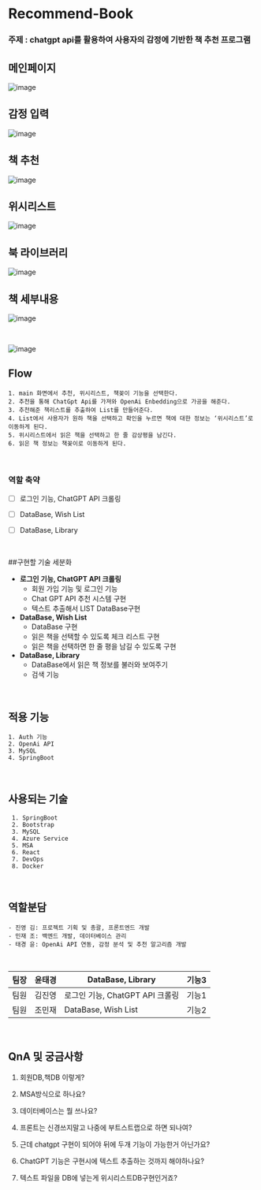 # Recommend-Book


### 주제 : chatgpt api를 활용하여 사용자의 감정에 기반한 책 추천 프로그램

## 메인페이지 
![image](https://github.com/user-attachments/assets/a188857e-44a0-4ed0-9de3-468f1ceaa5d4)

## 감정 입력
![image](https://github.com/user-attachments/assets/04e1eaea-7171-43b0-bba0-5aec98a102c6)

## 책 추천
![image](https://github.com/user-attachments/assets/4dcd73a8-158a-4dba-83f3-57a99d06900d)

## 위시리스트
![image](https://github.com/user-attachments/assets/9043f1ba-bd42-4e94-a9de-24796e053830)

## 북 라이브러리
![image](https://github.com/user-attachments/assets/22b13630-131a-4561-8d45-28fdcddf01a0)

## 책 세부내용
![image](https://github.com/user-attachments/assets/60025b72-130f-4a0e-8149-006dd573973d)

<br>

![image](https://github.com/Git-DDong-Chan/Recommend-Book/assets/101232265/a842eb53-5fa8-4a74-ba51-329a92523533)

## Flow
    1. main 화면에서 추천, 위시리스트, 책꽂이 기능을 선택한다.
    2. 추천을 통해 ChatGpt Api를 가져와 OpenAi Enbedding으로 가공을 해준다.
    3. 추천해준 책리스트를 추출하여 List를 만들어준다.
    4. List에서 사용자가 원하 책을 선택하고 확인을 누르면 책에 대한 정보는 ‘위시리스트’로 이동하게 된다.
    5. 위시리스트에서 읽은 책을 선택하고 한 줄 감상평을 남긴다.
    6. 읽은 책 정보는 책꽂이로 이동하게 된다.
<br>

### 역할 축약

- [ ]  로그인 기능, ChatGPT API 크롤링
- [ ]  DataBase, Wish List
- [ ]  DataBase, Library


<br>

##구현할 기술 세분화
- **로그인 기능, ChatGPT API 크롤링**
    - 회원 가입 기능 및 로그인 기능
    - Chat GPT API 추천 시스템 구현
    - 텍스트 추출해서 LIST DataBase구현
- **DataBase, Wish List**
    - DataBase 구현
    - 읽은 책을 선택할 수 있도록 체크 리스트 구현
    - 읽은 책을 선택하면 한 줄 평을 남길 수 있도록 구현
- **DataBase, Library**
    - DataBase에서 읽은 책 정보를 불러와 보여주기
    - 검색 기능
<br>

## 적용 기능
    1. Auth 기능
    2. OpenAi API
    3. MySQL
    4. SpringBoot
<br>

## 사용되는 기술

     1. SpringBoot
     2. Bootstrap
     3. MySQL
     4. Azure Service
     5. MSA
     6. React
     7. DevOps
     8. Docker
<br>

## 역할분담
    - 진영 김: 프로젝트 기획 및 총괄, 프론트엔드 개발
    - 민재 조: 백엔드 개발, 데이터베이스 관리
    - 태경 윤: OpenAi API 연동, 감정 분석 및 추천 알고리즘 개발

<br>

| 팀장 | 윤태경 | DataBase, Library | 기능3 |
| --- | --- | --- | --- |
| 팀원 | 김진영 | 로그인 기능, ChatGPT API 크롤링 | 기능1 |
| 팀원 | 조민재 | DataBase, Wish List | 기능2 |


<br>



## QnA 및 궁금사항

1. 회원DB,책DB 이렇게?

2. MSA방식으로 하나요?

3. 데이터베이스는 뭘 쓰나요?

4. 프론트는 신경쓰지말고 나중에 부트스트랩으로 하면 되나여?

5. 근데 chatgpt 구현이 되어야 뒤에 두개 기능이 가능한거 아닌가요?

6. ChatGPT 기능은 구현시에 텍스트 추출하는 것까지 해야하나요?

7. 텍스트 파일을 DB에 넣는게 위시리스트DB구현인거죠?

<br>


